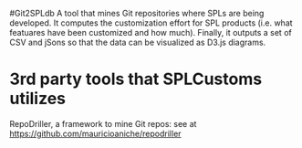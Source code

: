 #Git2SPLdb
A tool that mines Git repositories where SPLs are being developed. 
It computes the customization effort for SPL products (i.e. what featuares have been customized and how much).
Finally, it outputs a set of CSV and jSons so that the data can be visualized as D3.js diagrams.

# 3rd party tools that SPLCustoms utilizes
RepoDriller, a framework to mine Git repos: see at https://github.com/mauricioaniche/repodriller 
